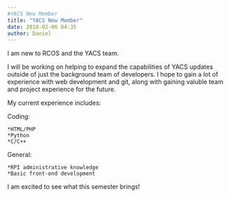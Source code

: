 ```yaml
---
#YACS New Member
title: "YACS New Member"
date: 2018-02-06 04:35
author: Daniel
---
```


I am new to RCOS and the YACS team.

I will be working on helping to expand the capabilities of YACS updates outside of just the background team of developers. I hope to gain a lot of experience with web development and git, along with gaining valuble team and project experience for the future.

My current experience includes:

Coding:

	*HTML/PHP
	*Python
	*C/C++

General:

	*RPI administrative knowledge
	*Basic front-end development

I am excited to see what this semester brings!
